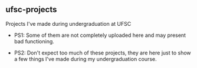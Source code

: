ufsc-projects
---
Projects I've made during undergraduation at UFSC

* PS1: Some of them are not completely uploaded here and may present bad functioning.

* PS2: Don't expect too much of these projects, they are here just to show a few things I've made during my undergraduation course.
